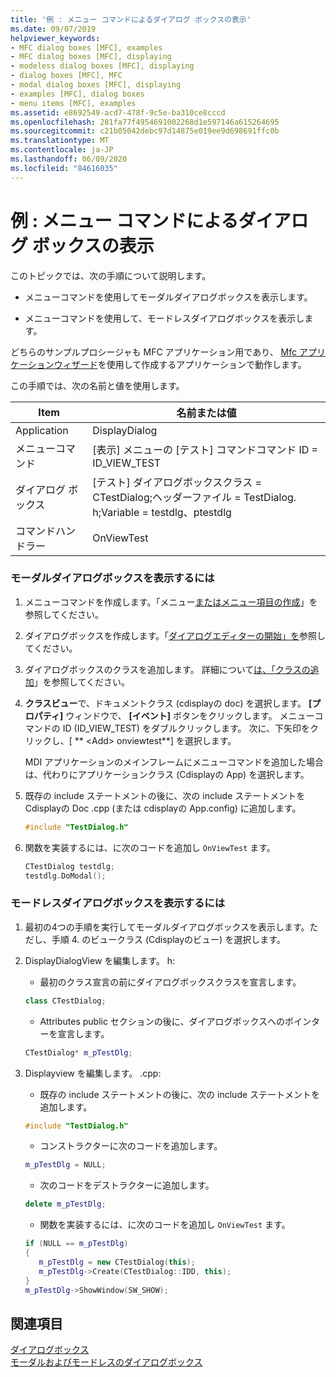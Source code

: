 ```yaml
---
title: '例 : メニュー コマンドによるダイアログ ボックスの表示'
ms.date: 09/07/2019
helpviewer_keywords:
- MFC dialog boxes [MFC], examples
- MFC dialog boxes [MFC], displaying
- modeless dialog boxes [MFC], displaying
- dialog boxes [MFC], MFC
- modal dialog boxes [MFC], displaying
- examples [MFC], dialog boxes
- menu items [MFC], examples
ms.assetid: e8692549-acd7-478f-9c5e-ba310ce8cccd
ms.openlocfilehash: 281fa77f4954691002268d1e597146a615264695
ms.sourcegitcommit: c21b05042debc97d14875e019ee9d698691ffc0b
ms.translationtype: MT
ms.contentlocale: ja-JP
ms.lasthandoff: 06/09/2020
ms.locfileid: "84616035"
---
```

# <a name="example-displaying-a-dialog-box-via-a-menu-command"></a>例 : メニュー コマンドによるダイアログ ボックスの表示

このトピックでは、次の手順について説明します。

- メニューコマンドを使用してモーダルダイアログボックスを表示します。

- メニューコマンドを使用して、モードレスダイアログボックスを表示します。

どちらのサンプルプロシージャも MFC アプリケーション用であり、 [Mfc アプリケーションウィザード](reference/mfc-application-wizard.md)を使用して作成するアプリケーションで動作します。

この手順では、次の名前と値を使用します。

|Item|名前または値|
|----------|-------------------|
|Application|DisplayDialog|
|メニューコマンド|[表示] メニューの [テスト] コマンドコマンド ID = ID_VIEW_TEST|
|ダイアログ ボックス|[テスト] ダイアログボックスクラス = CTestDialog;ヘッダーファイル = TestDialog. h;Variable = testdlg、ptestdlg|
|コマンドハンドラー|OnViewTest|

### <a name="to-display-a-modal-dialog-box"></a>モーダルダイアログボックスを表示するには

1. メニューコマンドを作成します。「メニュー[またはメニュー項目の作成](../windows/creating-a-menu.md)」を参照してください。

1. ダイアログボックスを作成します。「[ダイアログエディターの開始」を](../windows/creating-a-new-dialog-box.md)参照してください。

1. ダイアログボックスのクラスを追加します。 詳細について[は、「クラスの追加](../ide/adding-a-class-visual-cpp.md)」を参照してください。

1. **クラスビュー**で、ドキュメントクラス (cdisplayの doc) を選択します。 **[プロパティ]** ウィンドウで、 **[イベント]** ボタンをクリックします。 メニューコマンドの ID (ID_VIEW_TEST) をダブルクリックします。 次に、下矢印をクリックし、[ ** \<Add> onviewtest**] を選択します。

   MDI アプリケーションのメインフレームにメニューコマンドを追加した場合は、代わりにアプリケーションクラス (Cdisplayの App) を選択します。

1. 既存の include ステートメントの後に、次の include ステートメントを Cdisplayの Doc .cpp (または cdisplayの App.config) に追加します。

   ```cpp
   #include "TestDialog.h"
   ```

1. 関数を実装するには、に次のコードを追加し `OnViewTest` ます。

   ```cpp
   CTestDialog testdlg;
   testdlg.DoModal();
   ```

### <a name="to-display-a-modeless-dialog-box"></a>モードレスダイアログボックスを表示するには

1. 最初の4つの手順を実行してモーダルダイアログボックスを表示します。ただし、手順 4. のビュークラス (Cdisplayのビュー) を選択します。

1. DisplayDialogView を編集します。 h:

   - 最初のクラス宣言の前にダイアログボックスクラスを宣言します。

   ```cpp
   class CTestDialog;
   ```

   - Attributes public セクションの後に、ダイアログボックスへのポインターを宣言します。

   ```cpp
   CTestDialog* m_pTestDlg;
   ```

1. Displayview を編集します。 .cpp:

   - 既存の include ステートメントの後に、次の include ステートメントを追加します。

   ```cpp
   #include "TestDialog.h"
   ```

   - コンストラクターに次のコードを追加します。

   ```cpp
   m_pTestDlg = NULL;
   ```

   - 次のコードをデストラクターに追加します。

   ```cpp
   delete m_pTestDlg;
   ```

   - 関数を実装するには、に次のコードを追加し `OnViewTest` ます。

   ```cpp
   if (NULL == m_pTestDlg)
   {
      m_pTestDlg = new CTestDialog(this);
      m_pTestDlg->Create(CTestDialog::IDD, this);
   }
   m_pTestDlg->ShowWindow(SW_SHOW);
   ```

## <a name="see-also"></a>関連項目

[ダイアログボックス](dialog-boxes.md)<br/>
[モーダルおよびモードレスのダイアログボックス](modal-and-modeless-dialog-boxes.md)

